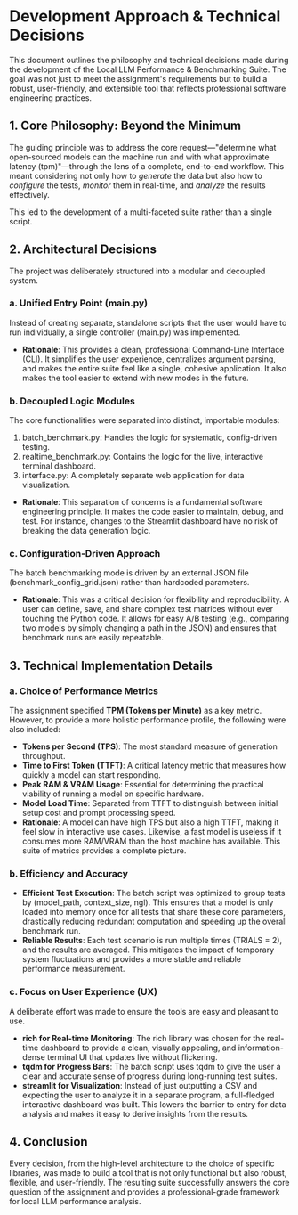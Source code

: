 # **Development Approach & Technical Decisions**

This document outlines the philosophy and technical decisions made during the development of the Local LLM Performance & Benchmarking Suite. The goal was not just to meet the assignment's requirements but to build a robust, user-friendly, and extensible tool that reflects professional software engineering practices.

## **1\. Core Philosophy: Beyond the Minimum**

The guiding principle was to address the core request—"determine what open-sourced models can the machine run and with what approximate latency (tpm)"—through the lens of a complete, end-to-end workflow. This meant considering not only how to *generate* the data but also how to *configure* the tests, *monitor* them in real-time, and *analyze* the results effectively.

This led to the development of a multi-faceted suite rather than a single script.

## **2\. Architectural Decisions**

The project was deliberately structured into a modular and decoupled system.

### **a. Unified Entry Point (main.py)**

Instead of creating separate, standalone scripts that the user would have to run individually, a single controller (main.py) was implemented.

* **Rationale**: This provides a clean, professional Command-Line Interface (CLI). It simplifies the user experience, centralizes argument parsing, and makes the entire suite feel like a single, cohesive application. It also makes the tool easier to extend with new modes in the future.

### **b. Decoupled Logic Modules**

The core functionalities were separated into distinct, importable modules:

1. batch\_benchmark.py: Handles the logic for systematic, config-driven testing.  
2. realtime\_benchmark.py: Contains the logic for the live, interactive terminal dashboard.  
3. interface.py: A completely separate web application for data visualization.  
* **Rationale**: This separation of concerns is a fundamental software engineering principle. It makes the code easier to maintain, debug, and test. For instance, changes to the Streamlit dashboard have no risk of breaking the data generation logic.

### **c. Configuration-Driven Approach**

The batch benchmarking mode is driven by an external JSON file (benchmark\_config\_grid.json) rather than hardcoded parameters.

* **Rationale**: This was a critical decision for flexibility and reproducibility. A user can define, save, and share complex test matrices without ever touching the Python code. It allows for easy A/B testing (e.g., comparing two models by simply changing a path in the JSON) and ensures that benchmark runs are easily repeatable.

## **3\. Technical Implementation Details**

### **a. Choice of Performance Metrics**

The assignment specified **TPM (Tokens per Minute)** as a key metric. However, to provide a more holistic performance profile, the following were also included:

* **Tokens per Second (TPS)**: The most standard measure of generation throughput.  
* **Time to First Token (TTFT)**: A critical latency metric that measures how quickly a model can start responding.  
* **Peak RAM & VRAM Usage**: Essential for determining the practical viability of running a model on specific hardware.  
* **Model Load Time**: Separated from TTFT to distinguish between initial setup cost and prompt processing speed.  
* **Rationale**: A model can have high TPS but also a high TTFT, making it feel slow in interactive use cases. Likewise, a fast model is useless if it consumes more RAM/VRAM than the host machine has available. This suite of metrics provides a complete picture.

### **b. Efficiency and Accuracy**

* **Efficient Test Execution**: The batch script was optimized to group tests by (model\_path, context\_size, ngl). This ensures that a model is only loaded into memory once for all tests that share these core parameters, drastically reducing redundant computation and speeding up the overall benchmark run.  
* **Reliable Results**: Each test scenario is run multiple times (TRIALS \= 2), and the results are averaged. This mitigates the impact of temporary system fluctuations and provides a more stable and reliable performance measurement.

### **c. Focus on User Experience (UX)**

A deliberate effort was made to ensure the tools are easy and pleasant to use.

* **rich for Real-time Monitoring**: The rich library was chosen for the real-time dashboard to provide a clean, visually appealing, and information-dense terminal UI that updates live without flickering.  
* **tqdm for Progress Bars**: The batch script uses tqdm to give the user a clear and accurate sense of progress during long-running test suites.  
* **streamlit for Visualization**: Instead of just outputting a CSV and expecting the user to analyze it in a separate program, a full-fledged interactive dashboard was built. This lowers the barrier to entry for data analysis and makes it easy to derive insights from the results.

## **4\. Conclusion**

Every decision, from the high-level architecture to the choice of specific libraries, was made to build a tool that is not only functional but also robust, flexible, and user-friendly. The resulting suite successfully answers the core question of the assignment and provides a professional-grade framework for local LLM performance analysis.